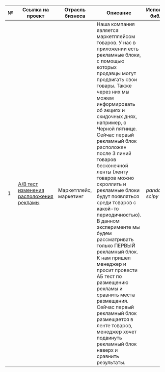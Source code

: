№ | Ссылка на проект | Отрасль бизнеса | Описание | Используемые библиотеки | Презентация проекта 
---|---|---|---|---|---
1 | [A/B тест изменения расположения рекламы](https://github.com/Grayss20/marketplace-AB-test/)| Маркетплейс, маркетинг | Наша компания является маркетплейсом товаров. У нас в приложении есть рекламные блоки, с помощью которых продавцы могут продвигать свои товары. Также через них мы можем информировать об акциях и скидочных днях, например, о Черной пятнице. Сейчас первый рекламный блок расположен после 3 линий товаров бесконечной ленты (ленту товаров можно скроллить и рекламные блоки будут появляться среди товаров с какой-то периодичностью). В данном эксперименте мы будем рассматривать только ПЕРВЫЙ рекламный блок. К нам пришел менеджер и просит провести АБ тест по размещению рекламы и сравнить места размещения. Сейчас первый рекламный блок размещается в ленте товаров, менеджер хочет подвинуть рекламный блок наверх и сравнить результаты.| *pandas, numpy, scipy* | [Детальные выводы](https://github.com/Grayss20/marketplace-AB-test/Marketplace_AB.ipynb)

